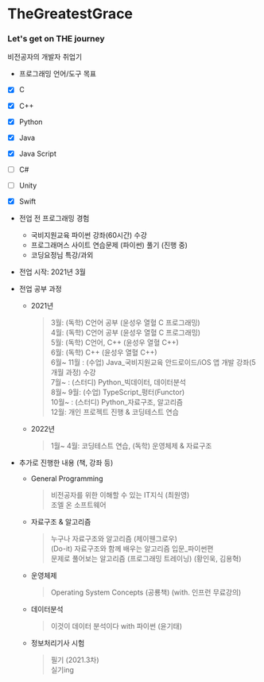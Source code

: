 # TheGreatestGrace
### Let's get on THE journey

비전공자의 개발자 취업기

* 프로그래밍 언어/도구 목표
* [x] C
* [x] C++
* [x] Python
* [x] Java
* [x] Java Script
* [ ] C#
* [ ] Unity
* [x] Swift


* 전업 전 프로그래밍 경험  
  - 국비지원교육 파이썬 강좌(60시간) 수강
  - 프로그래머스 사이트 연습문제 (파이썬) 풀기 (진행 중)
  - 코딩요정님 특강/과외

* 전업 시작: 2021년 3월  

* 전업 공부 과정
  - 2021년
    > 3월: (독학) C언어 공부 (윤성우 열혈 C 프로그래밍)  
    > 4월: (독학) C언어 공부 (윤성우 열혈 C 프로그래밍)  
    > 5월: (독학) C언어, C++ (윤성우 열혈 C++)  
    > 6월: (독학) C++ (윤성우 열혈 C++)  
    > 6월~ 11월 : (수업) Java_국비지원교육 안드로이드/iOS 앱 개발 강좌(5개월 과정) 수강  
    > 7월~ : (스터디) Python_빅데이터, 데이터분석  
    > 8월~ 9월: (수업) TypeScript_펑터(Functor)  
    > 10월~ : (스터디) Python_자료구조, 알고리즘  
    > 12월: 개인 프로젝트 진행 & 코딩테스트 연습  
  
  - 2022년
    > 1월~ 4월: 코딩테스트 연습, (독학) 운영체제 & 자료구조  
    > 

* 추가로 진행한 내용 (책, 강좌 등)
  - General Programming
      > 비전공자를 위한 이해할 수 있는 IT지식 (최원영)  
      > 조엘 온 소프트웨어  
    
  - 자료구조 & 알고리즘
      > 누구나 자료구조와 알고리즘 (제이웬그로우)  
      > (Do-it) 자료구조와 함께 배우는 알고리즘 입문_파이썬편  
      > 문제로 풀어보는 알고리즘 (프로그래밍 트레이닝) (황인욱, 김용혁)  
  
  - 운영체제
      > Operating System Concepts (공룡책) (with. 인프런 무료강의)  
      
  - 데이터분석
      > 이것이 데이터 분석이다 with 파이썬 (윤기태)  
  
  - 정보처리기사 시험
      > 필기 (2021.3차)  
      > 실기ing  
